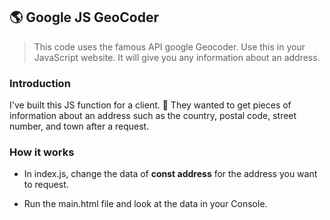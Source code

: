 ## 🌎 Google JS GeoCoder

> This code uses the famous API google Geocoder. Use this in your JavaScript website. 
> It will give you any information about an address. 

### Introduction
I've built this JS function for a client. 🐉 
They wanted to get pieces of information about an address such as the country, postal code, street number, and town after a request.

### How it works

- In index.js, change the data of **const address** for the address you want to request.

- Run the main.html file and look at the data in your Console.  

